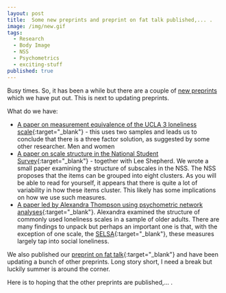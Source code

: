 ```yaml
---
layout: post
title:  Some new preprints and preprint on fat talk published,... .
image: /img/new.gif
tags:
  - Research
  - Body Image
  - NSS
  - Psychometrics
  - exciting-stuff
published: true
---
```


Busy times. So, it has been a while but there are a couple of [new preprints](https://tvpollet.github.io/papers#preprints) which we have put out. This is next to updating preprints.

What do we have:

* [A paper on measurement equivalence of the UCLA 3 loneliness scale](https://doi.org/10.31234/osf.io/fpmur){:target="_blank"} - this uses two samples and leads us to conclude that there is a three factor solution, as suggested by some other researcher. Men and women
* [A paper on scale structure in the National Student Survey](https://psyarxiv.com/vb2k6/){:target="_blank"} - together with Lee Shepherd. We wrote a small paper examining the structure of subscales in the NSS. The NSS proposes that the items can be grouped into eight clusters. As you will be able to read for yourself, it appears that there is quite a lot of variability in how these items cluster. This likely has some implications on how we use such measures.
* [A paper led by Alexandra Thompson using psychometric network analyses](https://psyarxiv.com/fauc4/){:target="_blank"}. Alexandra examined the structure of commonly used loneliness scales in a sample of older adults. There are many findings to unpack but perhaps an important one is that, with the exception of one scale, the [SELSA](https://interpersona.psychopen.eu/index.php/interpersona/article/view/3577){:target="_blank"}, these measures largely tap into social loneliness. 


We also published our [preprint on fat talk](https://tvpollet.github.io/pdfs/Pollet_et_al_2021_Body_Image.pdf){:target="_blank"} and have been updating a bunch of other preprints. Long story short, I need a break but luckily summer is around the corner.

Here is to hoping that the other preprints are published,... .